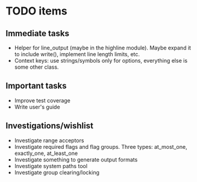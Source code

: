 # TODO items

## Immediate tasks

* Helper for line_output (maybe in the highline module). Maybe expand it to include write(), implement line length limits, etc.
* Context keys: use strings/symbols only for options, everything else is some other class.

## Important tasks

* Improve test coverage
* Write user's guide

## Investigations/wishlist

* Investigate range acceptors
* Investigate required flags and flag groups. Three types: at_most_one, exactly_one, at_least_one
* Investigate something to generate output formats
* Investigate system paths tool
* Investigate group clearing/locking
